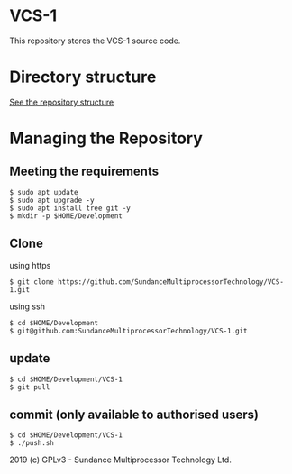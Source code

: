 # VCS-1
This repository stores the VCS-1 source code.

# Directory structure
[See the repository structure](https://github.com/SundanceMultiprocessorTechnology/VCS-1/blob/master/directorySctructure.md)

# Managing the Repository
## Meeting the requirements
```
$ sudo apt update
$ sudo apt upgrade -y
$ sudo apt install tree git -y
$ mkdir -p $HOME/Development
```
## Clone
using https
```
$ git clone https://github.com/SundanceMultiprocessorTechnology/VCS-1.git
```

using ssh
```
$ cd $HOME/Development
$ git@github.com:SundanceMultiprocessorTechnology/VCS-1.git
```

## update
```
$ cd $HOME/Development/VCS-1
$ git pull
```

## commit (only available to authorised users)
```
$ cd $HOME/Development/VCS-1
$ ./push.sh
```


2019 (c) GPLv3 - Sundance Multiprocessor Technology Ltd.

